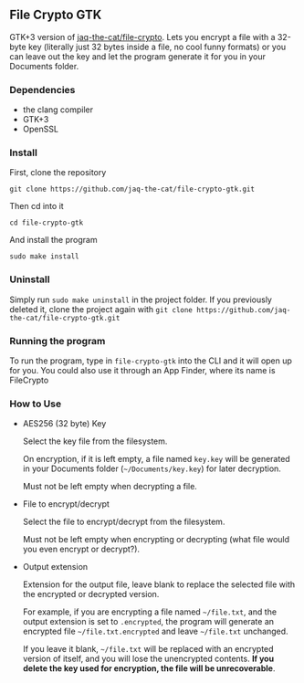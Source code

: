 ## File Crypto GTK

GTK+3 version of [jaq-the-cat/file-crypto](https://github.com/jaq-the-cat/file-crypto).
Lets you encrypt a file with a 32-byte key (literally just 32 bytes inside a file, no cool funny formats) or you can leave
out the key and let the program generate it for you in your Documents folder.

### Dependencies
- the clang compiler
- GTK+3
- OpenSSL

### Install

First, clone the repository

`git clone https://github.com/jaq-the-cat/file-crypto-gtk.git`

Then cd into it

`cd file-crypto-gtk`

And install the program

`sudo make install`

### Uninstall

Simply run `sudo make uninstall` in the project folder. If you previously deleted it, clone the project again with `git clone https://github.com/jaq-the-cat/file-crypto-gtk.git`

### Running the program
To run the program, type in `file-crypto-gtk` into the CLI and it will open up for you.
You could also use it through an App Finder, where its name is FileCrypto

### How to Use
- AES256 (32 byte) Key

  Select the key file from the filesystem.

  On encryption, if it is left empty, a file named `key.key` will be generated in your Documents folder (`~/Documents/key.key`) for later decryption.
  
  Must not be left empty when decrypting a file.

- File to encrypt/decrypt

  Select the file to encrypt/decrypt from the filesystem.

  Must not be left empty when encrypting or decrypting (what file would you even encrypt or decrypt?).

- Output extension

  Extension for the output file, leave blank to replace the selected file with the encrypted or decrypted version.

  For example, if you are encrypting a file named `~/file.txt`, and the output extension is set to `.encrypted`, the program will generate an encrypted file `~/file.txt.encrypted` and leave `~/file.txt` unchanged.

  If you leave it blank, `~/file.txt` will be replaced with an encrypted version of itself, and you will lose the unencrypted contents. **If you delete the key used for encryption, the file will be unrecoverable**.
